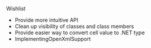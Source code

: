 Wishlist
  * Provide more intuitive API
  * Clean up visibility of classes and class members
  * Provide easier way to convert cell value to .NET type
  * ImplementingOpenXmlSupport